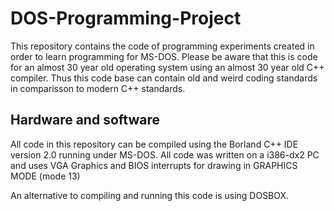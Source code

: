 # DOS-Programming-Project
This repository contains the code of programming experiments created in order to learn programming for MS-DOS.
Please be aware that this is code for an almost 30 year old operating system using an almost 30 year old C++ compiler.
Thus this code base can contain old and weird coding standards in comparisson to modern C++ standards.

## Hardware and software
All code in this repository can be compiled using the Borland C++ IDE version 2.0 running under MS-DOS.
All code was written on a i386-dx2 PC and uses VGA Graphics and BIOS interrupts for drawing in GRAPHICS MODE (mode 13)

An alternative to compiling and running this code is using DOSBOX.
